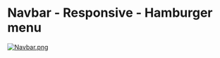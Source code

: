 # Navbar - Responsive - Hamburger menu

[![Navbar.png](https://i.postimg.cc/TYkvL9DV/Navbar.png)](https://postimg.cc/ppn63Kkr)
